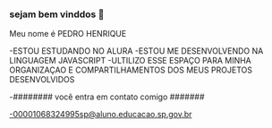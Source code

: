 ### sejam bem vinddos 👋

Meu nome é PEDRO HENRIQUE

-ESTOU ESTUDANDO NO ALURA
-ESTOU ME DESENVOLVENDO NA LINGUAGEM JAVASCRIPT
-ULTILIZO ESSE ESPAÇO PARA MINHA ORGANIZAÇAO E COMPARTILHAMENTOS DOS MEUS PROJETOS DESENVOLVIDOS

-######## você entra em contato comigo #######


-00001068324995sp@aluno.educacao.sp.gov.br
